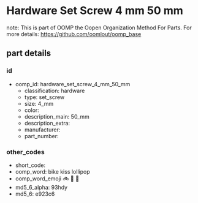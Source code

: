 # Hardware Set Screw 4 mm 50 mm  

note: This is part of OOMP the Oopen Organization Method For Parts. For more details: https://github.com/oomlout/oomp_base

##  part details





### id
* oomp_id: hardware_set_screw_4_mm_50_mm
  * classification: hardware
  * type: set_screw
  * size: 4_mm
  * color: 
  * description_main: 50_mm
  * description_extra: 
  * manufacturer: 
  * part_number: 

### other_codes
* short_code: 
* oomp_word: bike kiss lollipop
* oomp_word_emoji :bike: :kiss: :lollipop:
* md5_6_alpha: 93hdy
* md5_6: e923c6